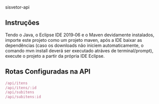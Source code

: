 sisvetor-api

## Instruções

Tendo o Java, o Eclipse IDE 2019‑06 e o Maven devidamente instalados, importe este projeto como um projeto maven, após a IDE baixar as dependências (caso os downloads não iniciem automaticamente, o comando mvn install deverá ser executado atráves de terminal/prompt), execute o projeto a partir da própria IDE Eclipse.

## Rotas Configuradas na API
```js
/api/itens
/api/itens/:id
/api/subitens
/api/subitens:id
```
